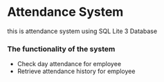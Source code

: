 # Attendance System

this is attendance system using SQL Lite 3 Database

### The functionality of the system

- Check day attendance for employee
- Retrieve attendance history for employee